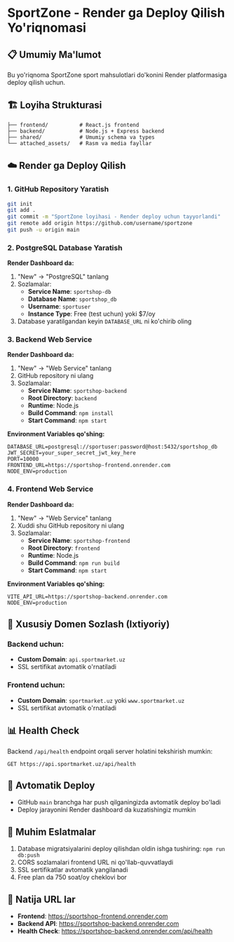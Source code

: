 # SportZone - Render ga Deploy Qilish Yo'riqnomasi

## 📋 Umumiy Ma'lumot
Bu yo'riqnoma SportZone sport mahsulotlari do'konini Render platformasiga deploy qilish uchun.

## 🏗️ Loyiha Strukturasi
```
├── frontend/          # React.js frontend
├── backend/           # Node.js + Express backend  
├── shared/            # Umumiy schema va types
└── attached_assets/   # Rasm va media fayllar
```

## ☁️ Render ga Deploy Qilish

### 1. GitHub Repository Yaratish
```bash
git init
git add .
git commit -m "SportZone loyihasi - Render deploy uchun tayyorlandi"
git remote add origin https://github.com/username/sportzone
git push -u origin main
```

### 2. PostgreSQL Database Yaratish

**Render Dashboard da:**
1. "New" → "PostgreSQL" tanlang
2. Sozlamalar:
   - **Service Name**: `sportshop-db`
   - **Database Name**: `sportshop_db` 
   - **Username**: `sportuser`
   - **Instance Type**: Free (test uchun) yoki $7/oy
3. Database yaratilgandan keyin `DATABASE_URL` ni ko'chirib oling

### 3. Backend Web Service

**Render Dashboard da:**
1. "New" → "Web Service" tanlang
2. GitHub repository ni ulang
3. Sozlamalar:
   - **Service Name**: `sportshop-backend`
   - **Root Directory**: `backend`
   - **Runtime**: Node.js
   - **Build Command**: `npm install`
   - **Start Command**: `npm start`

**Environment Variables qo'shing:**
```
DATABASE_URL=postgresql://sportuser:password@host:5432/sportshop_db
JWT_SECRET=your_super_secret_jwt_key_here
PORT=10000
FRONTEND_URL=https://sportshop-frontend.onrender.com
NODE_ENV=production
```

### 4. Frontend Web Service  

**Render Dashboard da:**
1. "New" → "Web Service" tanlang
2. Xuddi shu GitHub repository ni ulang
3. Sozlamalar:
   - **Service Name**: `sportshop-frontend`
   - **Root Directory**: `frontend`
   - **Runtime**: Node.js
   - **Build Command**: `npm run build`
   - **Start Command**: `npm start`

**Environment Variables qo'shing:**
```
VITE_API_URL=https://sportshop-backend.onrender.com
NODE_ENV=production
```

## 🔧 Xususiy Domen Sozlash (Ixtiyoriy)

### Backend uchun:
- **Custom Domain**: `api.sportmarket.uz`
- SSL sertifikat avtomatik o'rnatiladi

### Frontend uchun:
- **Custom Domain**: `sportmarket.uz` yoki `www.sportmarket.uz`
- SSL sertifikat avtomatik o'rnatiladi

## 📊 Health Check
Backend `/api/health` endpoint orqali server holatini tekshirish mumkin:
```
GET https://api.sportmarket.uz/api/health
```

## 🚀 Avtomatik Deploy
- GitHub `main` branchga har push qilganingizda avtomatik deploy bo'ladi
- Deploy jarayonini Render dashboard da kuzatishingiz mumkin

## 📝 Muhim Eslatmalar
1. Database migratsiyalarini deploy qilishdan oldin ishga tushiring: `npm run db:push`
2. CORS sozlamalari frontend URL ni qo'llab-quvvatlaydi
3. SSL sertifikatlar avtomatik yangilanadi
4. Free plan da 750 soat/oy cheklovi bor

## 🔗 Natija URL lar
- **Frontend**: https://sportshop-frontend.onrender.com
- **Backend API**: https://sportshop-backend.onrender.com
- **Health Check**: https://sportshop-backend.onrender.com/api/health